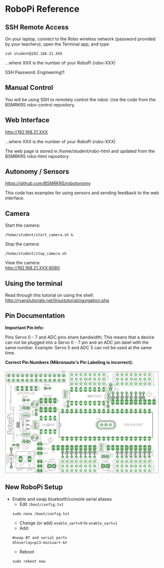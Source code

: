 # RoboPi Reference

## SSH Remote Access
On your laptop, connect to the Robo wireless network (password provided by your teachers), open the Terminal app, and type:

```
ssh student@192.168.21.XXX
```

...where XXX is the number of your RoboPi (robo-XXX)

SSH Password: Engineering!1

## Manual Control
You will be using SSH to remotely control the robot. Use the code from the BSMRKRS robo-control repository.

## Web Interface
http://192.168.21.XXX

...where XXX is the number of your RoboPi (robo-XXX)

The web page is stored in /home/student/robo-html and updated from the BSMRKRS robo-html repository

## Autonomy / Sensors
https://github.com/BSMRKRS/robotonomy

This code has examples for using sensors and sending feedback to the web interface.

## Camera
Start the camera:
```
/home/student/start_camera.sh &
```

Stop the camera:
```
/home/student/stop_camera.sh
```

View the camera: </br>
http://192.168.21.XXX:8080

## Using the terminal
Read through this tutorial on using the shell: http://ryanstutorials.net/linuxtutorial/navigation.php

## Pin Documentation

**Important Pin Info:**

Pins Servo 0 - 7 and ADC pins share bandwidth; This means that a device can not be plugged into a Servo 0 - 7 pin and an ADC pin label with the same number. Example: Servo 5 and ADC 5 can not be used at the same time. </br>

**Correct Pin Numbers (Mikronauts's Pin Labeling is incorrect):**

![alt text](https://github.com/BSMRKRS/bsmLib/blob/master/docs/pics/pins.jpg)


## New RoboPi Setup
- Enable and swap bluetooth/console serial aliases
  - Edit `/boot/config.txt`
  ```
  sudo nano /boot/config.txt
  ```
    - Change (or add) `enable_uart=0` to `enable_uart=1`
    - Add:
    ```
    #swap BT and serial ports
    dtoverlay=pi3-miniuart-bt
    ```
  - Reboot
  ```
  sudo reboot now
  ```
